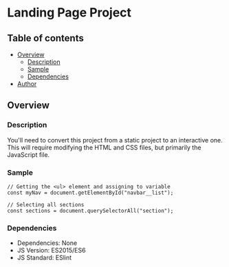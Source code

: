 # Landing Page Project

## Table of contents

- [Overview](#overview)
  - [Description](#description)
  - [Sample](#sample)
  - [Dependencies](#Dependencies)
- [Author](#author)


## Overview

### Description

You'll need to convert this project from a static project to an interactive one. This will require modifying the HTML and CSS files, but primarily the JavaScript file.

### Sample


```JS
// Getting the <ul> element and assigning to variable
const myNav = document.getElementById("navbar__list");

// Selecting all sections
const sections = document.querySelectorAll("section");
```

### Dependencies

- Dependencies: None
- JS Version: ES2015/ES6
- JS Standard: ESlint
